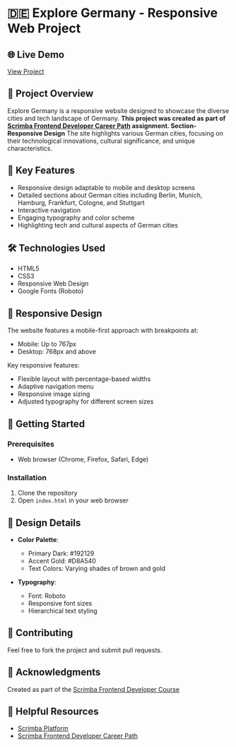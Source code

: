 # 🇩🇪 Explore Germany - Responsive Web Project

## 🌐 Live Demo
[View Project](https://shymochkaa.github.io/explore-tech-germany-website/)

## 📍 Project Overview

Explore Germany is a responsive website designed to showcase the diverse cities and tech landscape of Germany. **This project was created as part of [Scrimba Frontend Developer Career Path](https://scrimba.com/learn/frontend) assignment. Section- Responsive Design** The site highlights various German cities, focusing on their technological innovations, cultural significance, and unique characteristics.

## 🌟 Key Features

- Responsive design adaptable to mobile and desktop screens
- Detailed sections about German cities including Berlin, Munich, Hamburg, Frankfurt, Cologne, and Stuttgart
- Interactive navigation
- Engaging typography and color scheme
- Highlighting tech and cultural aspects of German cities

## 🛠 Technologies Used

- HTML5
- CSS3
- Responsive Web Design
- Google Fonts (Roboto)

## 📱 Responsive Design

The website features a mobile-first approach with breakpoints at:
- Mobile: Up to 767px
- Desktop: 768px and above

Key responsive features:
- Flexible layout with percentage-based widths
- Adaptive navigation menu
- Responsive image sizing
- Adjusted typography for different screen sizes

## 🚀 Getting Started

### Prerequisites
- Web browser (Chrome, Firefox, Safari, Edge)

### Installation
1. Clone the repository
2. Open `index.html` in your web browser

## 🎨 Design Details

- **Color Palette**:
  - Primary Dark: #192129
  - Accent Gold: #D8A540
  - Text Colors: Varying shades of brown and gold

- **Typography**:
  - Font: Roboto
  - Responsive font sizes
  - Hierarchical text styling

## 🤝 Contributing
Feel free to fork the project and submit pull requests.

## 🏫 Acknowledgments
Created as part of the [Scrimba Frontend Developer Course](https://scrimba.com/learn/frontend)

## 🔗 Helpful Resources
- [Scrimba Platform](https://scrimba.com)
- [Scrimba Frontend Developer Career Path](https://scrimba.com/learn/frontend)


